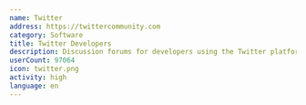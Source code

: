 ```yaml
---
name: Twitter
address: https://twittercommunity.com
category: Software
title: Twitter Developers
description: Discussion forums for developers using the Twitter platform and APIs
userCount: 97064
icon: twitter.png
activity: high
language: en
---
```

